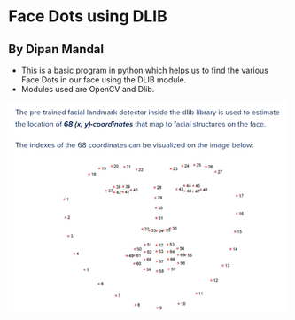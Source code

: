 # Face Dots using DLIB

## By Dipan Mandal

- This is a basic program in python which helps us to find the various Face Dots in our face using the DLIB module.
- Modules used are OpenCV and Dlib.

<img src = "Face dots value.png">